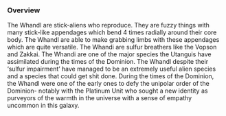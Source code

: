 
### Overview

The Whandl are stick-aliens who reproduce.  They are fuzzy things with many stick-like appendages which bend 4 times radially around their core body.  The Whandl are able to make grabbing limbs with these appendages which are quite versatile.  The Whandi are sulfur breathers like the Vopson and Zakkai.  The Whandi are one of the major species the Utanguis have assimilated during the times of the Dominion.  The Whandl despite their ‘sulfur impairment’ have managed to be an extremely useful alien species and a species that could get shit done.  During the times of the Dominion, the Whandl were one of the early ones to defy the unipolar order of the Dominion- notably with the Platinum Unit who sought a new identity as purveyors of the warmth in the universe with a sense of empathy uncommon in this galaxy.  
